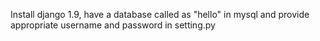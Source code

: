 Install django 1.9,
have a database called as "hello" in mysql and provide appropriate username and password in setting.py

